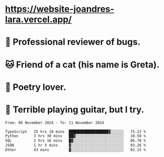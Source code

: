 # https://website-joandres-lara.vercel.app/
# 🐛 Professional reviewer of bugs.
# 🐱 Friend of a cat (his name is Greta).
# 📜 Poetry lover.
# 🎸 Terrible playing guitar, but I try.

<!--START_SECTION:waka-->

```txt
From: 04 November 2024 - To: 11 November 2024

TypeScript   25 hrs 10 mins  ██████████████████▓░░░░░░   75.22 %
Python       3 hrs 30 mins   ██▓░░░░░░░░░░░░░░░░░░░░░░   10.50 %
SQL          2 hrs 16 mins   █▓░░░░░░░░░░░░░░░░░░░░░░░   06.78 %
JSON         1 hr 5 mins     ▓░░░░░░░░░░░░░░░░░░░░░░░░   03.26 %
Other        43 mins         ▓░░░░░░░░░░░░░░░░░░░░░░░░   02.15 %
```

<!--END_SECTION:waka-->
